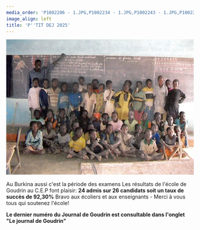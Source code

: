 ```yaml
---
media_order: 'P1002206 - 1.JPG,P1002234 - 1.JPG,P1002243 - 1.JPG,P1002252 - 1.JPG,Colette 3.JPG,2022-12-17-10-16-12.jpg,DSCN0285 - Copie.JPG,2022-12-17-10-20-18 6.jpg,Départ d''un groupe.JPG,2024-12-15 à 20.49.32 3.jpg,VOEUX KOULENGA 2025 site.jpg,1 Bulletin adhésion 2025.png,Cantine mai 2024.jpg,Flyer 2025.jpg,DSCN0729.JPG,DSCN0726 - Copie.JPG,Groupe tableau.jpg'
image_align: left
title: 'P''TIT DEJ 2025'
---
```


![Groupe%20tableau](Groupe%20tableau.jpg "Groupe%20tableau")

Au Burkina aussi c'est la période des examens
Les résultats de l'école de Goudrin au C.E.P font plaisir: **24 admis sur 26 candidats soit un taux de succès de 92,30%**
Bravo aux écoliers et aux enseignants - Merci à vous tous qui soutenez l'école!

**Le dernier numéro du Journal de Goudrin est consultable dans l'onglet  "Le journal de Goudrin"**



